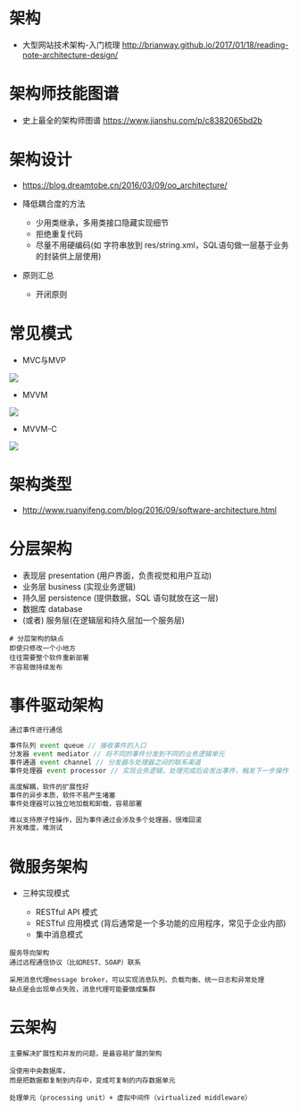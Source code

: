 # 架构

- 大型网站技术架构-入门梳理 <http://brianway.github.io/2017/01/18/reading-note-architecture-design/>

# 架构师技能图谱

- 史上最全的架构师图谱 <https://www.jianshu.com/p/c8382065bd2b>

# 架构设计

- <https://blog.dreamtobe.cn/2016/03/09/oo_architecture/>
- 降低耦合度的方法

  - 少用类继承，多用类接口隐藏实现细节
  - 拒绝重复代码
  - 尽量不用硬编码(如 字符串放到 res/string.xml，SQL语句做一层基于业务的封装供上层使用)

- 原则汇总

  - 开闭原则

# 常见模式

- MVC与MVP

![](https://blog.dreamtobe.cn/img/architecutre-mvp-mvc.gif)

- MVVM

![](https://blog.dreamtobe.cn/img/architecture-mvvm.png)

- MVVM-C

![](https://blog.dreamtobe.cn/img/architecture-mvvm-c.png)

# 架构类型

- <http://www.ruanyifeng.com/blog/2016/09/software-architecture.html>

# 分层架构

- 表现层 presentation (用户界面，负责视觉和用户互动)
- 业务层 business (实现业务逻辑)
- 持久层 persistence (提供数据，SQL 语句就放在这一层)
- 数据库 database
- (或者) 服务层(在逻辑层和持久层加一个服务层)

```shell
# 分层架构的缺点
即使只修改一个小地方
往往需要整个软件重新部署
不容易做持续发布
```

# 事件驱动架构

```javascript
通过事件进行通信

事件队列 event queue // 接收事件的入口
分发器 event mediator // 将不同的事件分发到不同的业务逻辑单元
事件通道 event channel // 分发器与处理器之间的联系渠道
事件处理器 event processor // 实现业务逻辑，处理完成后会发出事件，触发下一步操作

高度解耦，软件的扩展性好
事件的异步本质，软件不易产生堵塞
事件处理器可以独立地加载和卸载，容易部署

难以支持原子性操作，因为事件通过会涉及多个处理器，很难回滚
开发难度，难测试
```

# 微服务架构

- 三种实现模式

  - RESTful API 模式
  - RESTful 应用模式 (背后通常是一个多功能的应用程序，常见于企业内部)
  - 集中消息模式

```shell
服务导向架构
通过远程通信协议（比如REST、SOAP）联系

采用消息代理message broker，可以实现消息队列、负载均衡、统一日志和异常处理
缺点是会出现单点失败，消息代理可能要做成集群
```

# 云架构

```shell
主要解决扩展性和并发的问题，是最容易扩展的架构

没使用中央数据库，
而是把数据都复制到内存中，变成可复制的内存数据单元

处理单元（processing unit）+ 虚拟中间件（virtualized middleware）
```
